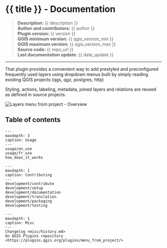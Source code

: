 # {{ title }} - Documentation

> **Description:** {{ description }}  
> **Author and contributors:** {{ author }}  
> **Plugin version:** {{ version }}  
> **QGIS minimum version:** {{ qgis_version_min }}  
> **QGIS maximum version:** {{ qgis_version_max }}  
> **Source code:** {{ repo_url }}  
> **Last documentation update:** {{ date_update }}

----

That plugin provides a convenient way to add prestyled and preconfigured frequently used layers using dropdown menus built by simply reading existing QGIS projects (qgs, qgz, postgres, http)

Styling, actions, labeling, metadata, joined layers and relations are reused as defined in source projects.

![Layers menu from project - Overview](./static/config_window_en.png)

## Table of contents

```{toctree}
---
maxdepth: 3
caption: Usage
---
usage/en_use
usage/fr_use
how_does_it_works
```

```{toctree}
---
maxdepth: 1
caption: Contributing
---
development/contribute
development/setup
development/documentation
development/translation
development/packaging
development/testing
```

```{toctree}
---
maxdepth: 1
caption: Misc
---
Changelog <misc/history.md>
On QGIS Plugins repository <https://plugins.qgis.org/plugins/menu_from_project/>
```
